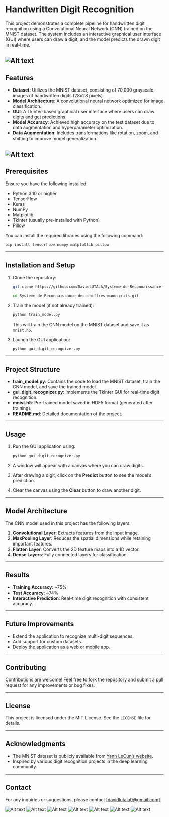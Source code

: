 # Handwritten Digit Recognition

This project demonstrates a complete pipeline for handwritten digit recognition using a Convolutional Neural Network (CNN) trained on the MNIST dataset. The system includes an interactive graphical user interface (GUI) where users can draw a digit, and the model predicts the drawn digit in real-time.

![Alt text](Images/Image1.png)
---

## Features

- **Dataset**: Utilizes the MNIST dataset, consisting of 70,000 grayscale images of handwritten digits (28x28 pixels).
- **Model Architecture**: A convolutional neural network optimized for image classification.
- **GUI**: A Tkinter-based graphical user interface where users can draw digits and get predictions.
- **Model Accuracy**: Achieved high accuracy on the test dataset due to data augmentation and hyperparameter optimization.
- **Data Augmentation**: Includes transformations like rotation, zoom, and shifting to improve model generalization.

![Alt text](Images/Image2.png)
---

## Prerequisites

Ensure you have the following installed:

- Python 3.10 or higher
- TensorFlow
- Keras
- NumPy
- Matplotlib
- Tkinter (usually pre-installed with Python)
- Pillow

You can install the required libraries using the following command:

```bash
pip install tensorflow numpy matplotlib pillow
```

---

## Installation and Setup

1. Clone the repository:

    ```bash
    git clone https://github.com/DavidLUTALA/Systeme-de-Reconnaissance-des-chiffres-manuscrits.git
    ```
    ```bash
    cd Systeme-de-Reconnaissance-des-chiffres-manuscrits.git
    ```

2. Train the model (if not already trained):

    ```bash
    python train_model.py
    ```
    This will train the CNN model on the MNIST dataset and save it as `mnist.h5`.

3. Launch the GUI application:

    ```bash
    python gui_digit_recognizer.py
    ```

---

## Project Structure

- **train_model.py**: Contains the code to load the MNIST dataset, train the CNN model, and save the trained model.
- **gui_digit_recognizer.py**: Implements the Tkinter GUI for real-time digit recognition.
- **mnist.h5**: Pre-trained model saved in HDF5 format (generated after training).
- **README.md**: Detailed documentation of the project.

---

## Usage

1. Run the GUI application using:

    ```bash
    python gui_digit_recognizer.py
    ```

2. A window will appear with a canvas where you can draw digits.
3. After drawing a digit, click on the **Predict** button to see the model’s prediction.
4. Clear the canvas using the **Clear** button to draw another digit.

---

## Model Architecture

The CNN model used in this project has the following layers:

1. **Convolutional Layer**: Extracts features from the input image.
2. **MaxPooling Layer**: Reduces the spatial dimensions while retaining important features.
3. **Flatten Layer**: Converts the 2D feature maps into a 1D vector.
4. **Dense Layers**: Fully connected layers for classification.

---

## Results

- **Training Accuracy**: ~75%
- **Test Accuracy**: ~74%
- **Interactive Prediction**: Real-time digit recognition with consistent accuracy.

---

## Future Improvements

- Extend the application to recognize multi-digit sequences.
- Add support for custom datasets.
- Deploy the application as a web or mobile app.

---

## Contributing

Contributions are welcome! Feel free to fork the repository and submit a pull request for any improvements or bug fixes.

---

## License

This project is licensed under the MIT License. See the `LICENSE` file for details.

---

## Acknowledgments

- The MNIST dataset is publicly available from [Yann LeCun’s website](http://yann.lecun.com/exdb/mnist/).
- Inspired by various digit recognition projects in the deep learning community.

---

## Contact

For any inquiries or suggestions, please contact [davidlutala0@gmail.com].






![Alt text](Images/Image3.png)
![Alt text](Images/Image4.png)
![Alt text](Images/Image5.png)
![Alt text](Images/Image6.png)
![Alt text](Images/Image7.png)
![Alt text](Images/Image8.png)
![Alt text](Images/Image9.png)
